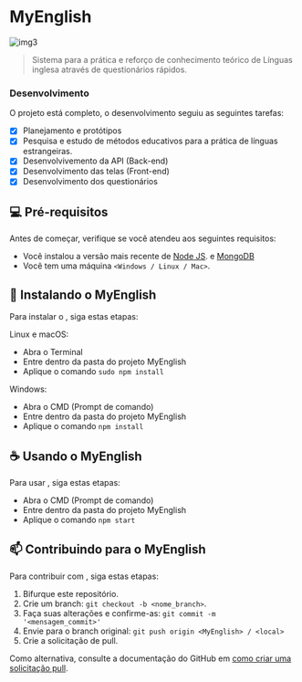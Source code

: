 # MyEnglish

<!---Esses são exemplos. Veja https://shields.io para outras pessoas ou para personalizar este conjunto de escudos. Você pode querer incluir dependências, status do projeto e informações de licença aqui--->

![img3](https://user-images.githubusercontent.com/64885646/101936525-6be69d00-3bbf-11eb-9f03-ea3002ba2b2a.png)

> Sistema para a prática e reforço de conhecimento teórico de Línguas inglesa através de questionários rápidos.

### Desenvolvimento

O projeto está completo, o desenvolvimento seguiu as seguintes tarefas:

- [x] Planejamento e protótipos
- [x] Pesquisa e estudo de métodos educativos para a prática de línguas estrangeiras. 
- [x] Desenvolvivemento da API (Back-end)
- [x] Desenvolvimento das telas (Front-end)
- [x] Desenvolvimento dos questionários

## 💻 Pré-requisitos

Antes de começar, verifique se você atendeu aos seguintes requisitos:
<!---Estes são apenas requisitos de exemplo. Adicionar, duplicar ou remover conforme necessário--->
* Você instalou a versão mais recente de [Node JS](https://nodejs.org/en/). e [MongoDB](https://www.mongodb.com/)
* Você tem uma máquina `<Windows / Linux / Mac>`. 

## 🚀 Instalando o MyEnglish

Para instalar o <MyEnglish>, siga estas etapas:

Linux e macOS:
* Abra o Terminal
* Entre dentro da pasta do projeto MyEnglish
* Aplique o comando ```sudo npm install```

Windows:
* Abra o CMD (Prompt de comando)
* Entre dentro da pasta do projeto MyEnglish
* Aplique o comando ```npm install```



## ☕ Usando o MyEnglish
Para usar <MyEnglish>, siga estas etapas:
* Abra o CMD (Prompt de comando)
* Entre dentro da pasta do projeto MyEnglish
* Aplique o comando ```npm start```


## 📫 Contribuindo para o MyEnglish
<!---Se o seu README for longo ou se você tiver algum processo ou etapas específicas que deseja que os contribuidores sigam, considere a criação de um arquivo CONTRIBUTING.md separado--->
Para contribuir com <MyEnglish>, siga estas etapas:

1. Bifurque este repositório.
2. Crie um branch: `git checkout -b <nome_branch>`.
3. Faça suas alterações e confirme-as: `git commit -m '<mensagem_commit>'`
4. Envie para o branch original: `git push origin <MyEnglish> / <local>`
5. Crie a solicitação de pull.

Como alternativa, consulte a documentação do GitHub em [como criar uma solicitação pull](https://help.github.com/en/github/collaborating-with-issues-and-pull-requests/creating-a-pull-request).

